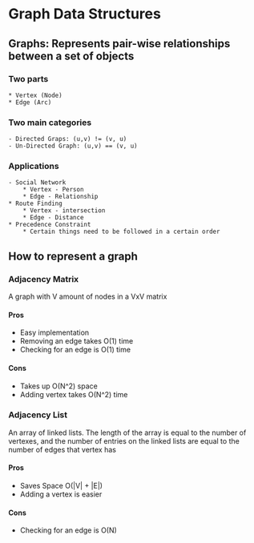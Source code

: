 # Graph Data Structures
## Graphs: Represents pair-wise relationships between a set of objects
###  Two parts
	* Vertex (Node)
	* Edge (Arc)
 
### Two main categories
	- Directed Graps: (u,v) != (v, u)
	- Un-Directed Graph: (u,v) == (v, u)
 
###  Applications
	- Social Network
		* Vertex - Person
		* Edge - Relationship
	* Route Finding
		* Vertex - intersection
		* Edge - Distance
	* Precedence Constraint
		* Certain things need to be followed in a certain order
 
##  How to represent a graph
###  Adjacency Matrix
 A graph with V amount of nodes in a VxV matrix
 
#### Pros
* Easy implementation
* Removing an edge takes O(1) time
* Checking for an edge is O(1) time
 
#### Cons
* Takes up O(N^2) space
* Adding vertex takes O(N^2) time
 
###  Adjacency List
 An array of linked lists. The length of the array is equal to the number of vertexes, and the number of entries on the linked lists are equal to the number of edges that vertex has
 
####  Pros
* Saves Space O(|V| + |E|)
* Adding a vertex is easier
 
####  Cons
* Checking for an edge is O(N)